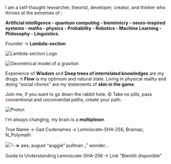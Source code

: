 I am a self-thaught researcher, theorist, developer, creator, and thinker who thrives at the extremes of :

**Artificial intelligence - quantum computing - biomimicry - neuro-inspired systems - maths - physics - Probability - Robotics - Machine Learning - Philosophy - Linguistics.**


Founder → **Lambda-section**

![Lambda-section Logo](https://github.com/user-attachments/assets/bd491a79-0fce-409d-93d3-2dcf5ccf663b)


![Geometrical model of a graviton](https://github.com/user-attachments/assets/8d7d5f43-444a-43e2-9fce-30328ae80f41)


Experience of **Wisdom** and **Deep trees of interrelated knowledges** are my drugs. π
**Flow** is my optimum and natural state. 
Living in physical reality and doing "social chores" are my statements of **skin in the game**.

Join me, if you want to go down the rabbit hole. Φ
Take no pills, pass conventional and unconvential paths, create your path. 

![Proton](https://github.com/user-attachments/assets/b4286a28-330a-4e22-b7e5-28901581192d)


I'm always changing, my brain is a **multiplexer**.

True Name → Gad 
Codenames → Lemniscate-SHA-256, Brainiac, N_Polymath

![╰┈➤ aes; august “auggie” pullman ｡˚ wonder…](https://github.com/user-attachments/assets/4182cb44-e877-455c-bf83-572849ca6d21)


Guide to Understanding Lemniscate-SHA-256 → Link "Bientôt disponible"
 
